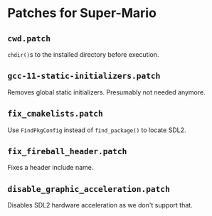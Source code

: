 # Patches for Super-Mario

## `cwd.patch`

`chdir()`s to the installed directory before execution.

## `gcc-11-static-initializers.patch`

Removes global static initializers.
Presumably not needed anymore.

## `fix_cmakelists.patch`

Use `FindPkgConfig` instead of `find_package()` to locate SDL2.

## `fix_fireball_header.patch`

Fixes a header include name.

## `disable_graphic_acceleration.patch`

Disables SDL2 hardware acceleration as we don't support that.

